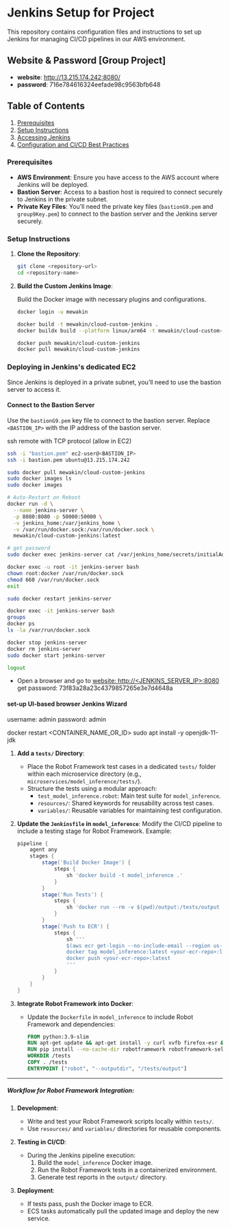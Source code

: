 # Jenkins Setup for Project

This repository contains configuration files and instructions to set up Jenkins for managing CI/CD pipelines in our AWS environment.

## Website & Password [Group Project]

- **website**: http://13.215.174.242:8080/
- **password**: 716e784616324eefade98c9563bfb648

## Table of Contents
1. [Prerequisites](#prerequisites)
2. [Setup Instructions](#setup-instructions)
3. [Accessing Jenkins](#accessing-jenkins)
4. [Configuration and CI/CD Best Practices](#configuration-and-cicd-best-practices)

### Prerequisites

- **AWS Environment**: Ensure you have access to the AWS account where Jenkins will be deployed.
- **Bastion Server**: Access to a bastion host is required to connect securely to Jenkins in the private subnet.
- **Private Key Files**: You’ll need the private key files (`bastionG9.pem` and `group9Key.pem`) to connect to the bastion server and the Jenkins server securely.

### Setup Instructions

1. **Clone the Repository**:

    ```bash
    git clone <repository-url>
    cd <repository-name>
    ```

2. **Build the Custom Jenkins Image**:

   Build the Docker image with necessary plugins and configurations.

    ```bash
    docker login -u mewakin

    docker build -t mewakin/cloud-custom-jenkins .
    docker buildx build --platform linux/arm64 -t mewakin/cloud-custom-jenkins .

    docker push mewakin/cloud-custom-jenkins
    docker pull mewakin/cloud-custom-jenkins
    ```

### Deploying in Jenkins's dedicated EC2

Since Jenkins is deployed in a private subnet, you’ll need to use the bastion server to access it.

#### Connect to the Bastion Server

Use the `bastionG9.pem` key file to connect to the bastion server. Replace `<BASTION_IP>` with the IP address of the bastion server.

ssh remote with TCP protocol (allow in EC2)

```bash
ssh -i "bastion.pem" ec2-user@<BASTION_IP>
ssh -i bastion.pem ubuntu@13.215.174.242

sudo docker pull mewakin/cloud-custom-jenkins
sudo docker images ls
sudo docker images

# Auto-Restart on Reboot
docker run -d \
  --name jenkins-server \
  -p 8080:8080 -p 50000:50000 \
  -v jenkins_home:/var/jenkins_home \
  -v /var/run/docker.sock:/var/run/docker.sock \
  mewakin/cloud-custom-jenkins:latest

# get password
sudo docker exec jenkins-server cat /var/jenkins_home/secrets/initialAdminPassword

docker exec -u root -it jenkins-server bash
chown root:docker /var/run/docker.sock
chmod 660 /var/run/docker.sock
exit

sudo docker restart jenkins-server

docker exec -it jenkins-server bash
groups
docker ps
ls -la /var/run/docker.sock

docker stop jenkins-server
docker rm jenkins-server
sudo docker start jenkins-server

logout
```
- Open a browser and go to [website: http://<JENKINS_SERVER_IP>:8080](http://13.215.174.242:8080)
get password: 73f83a28a23c4379857265e3e7d4648a

#### set-up UI-based browser Jenkins Wizard

username: admin
password: admin

docker restart <CONTAINER_NAME_OR_ID>
sudo apt install -y openjdk-11-jdk

1. **Add a `tests/` Directory**:
   - Place the Robot Framework test cases in a dedicated `tests/` folder within each microservice directory (e.g., `microservices/model_inference/tests/`).
   - Structure the tests using a modular approach:
     - `test_model_inference.robot`: Main test suite for `model_inference`.
     - `resources/`: Shared keywords for reusability across test cases.
     - `variables/`: Reusable variables for maintaining test configuration.

2. **Update the `Jenkinsfile` in `model_inference`**:
   Modify the CI/CD pipeline to include a testing stage for Robot Framework. Example:
   ```groovy
   pipeline {
       agent any
       stages {
           stage('Build Docker Image') {
               steps {
                   sh 'docker build -t model_inference .'
               }
           }
           stage('Run Tests') {
               steps {
                   sh 'docker run --rm -v $(pwd)/output:/tests/output model_inference robot --outputdir /tests/output tests/'
               }
           }
           stage('Push to ECR') {
               steps {
                   sh '''
                   $(aws ecr get-login --no-include-email --region us-east-1)
                   docker tag model_inference:latest <your-ecr-repo>:latest
                   docker push <your-ecr-repo>:latest
                   '''
               }
           }
       }
   }
   ```

3. **Integrate Robot Framework into Docker**:
   - Update the `Dockerfile` in `model_inference` to include Robot Framework and dependencies:
     ```dockerfile
     FROM python:3.9-slim
     RUN apt-get update && apt-get install -y curl xvfb firefox-esr && rm -rf /var/lib/apt/lists/*
     RUN pip install --no-cache-dir robotframework robotframework-seleniumlibrary selenium
     WORKDIR /tests
     COPY . /tests
     ENTRYPOINT ["robot", "--outputdir", "/tests/output"]
     ```

---

##### Workflow for Robot Framework Integration:
1. **Development**:
   - Write and test your Robot Framework scripts locally within `tests/`.
   - Use `resources/` and `variables/` directories for reusable components.

2. **Testing in CI/CD**:
   - During the Jenkins pipeline execution:
     1. Build the `model_inference` Docker image.
     2. Run the Robot Framework tests in a containerized environment.
     3. Generate test reports in the `output/` directory.

3. **Deployment**:
   - If tests pass, push the Docker image to ECR.
   - ECS tasks automatically pull the updated image and deploy the new service.
